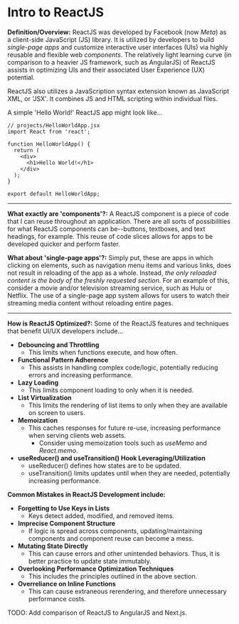 # Intro to ReactJS

**Definition/Overview:** ReactJS was developed by Facebook (now *Meta*) as a client-side JavaScript (JS) library. It is utilized by developers to build *single-page apps* and customize interactive user interfaces (UIs) via highly reusable and flexible web *components*. The relatively light learning curve (in comparison to a heavier JS framework, such as AngularJS) of ReactJS assists in optimizing UIs and their associated User Experience (UX) potential.
  
ReactJS also utilizes a JavaScription syntax extension known as JavaScript XML, or 'JSX'. It combines JS and HTML scripting within individual files.
  
A simple 'Hello World!' ReactJS app might look like...  

```
// projects/HelloWorldApp.jsx
import React from 'react';

function HelloWorldApp() {
  return (
    <div>
      <h1>Hello World!</h1>
    </div>
  );
}

export default HelloWorldApp;
```

<hr />
  
**What exactly are 'components'?:** A ReactJS component is a piece of code that I can reuse throughout an application. There are all sorts of possibilities for what ReactJS components can be--buttons, textboxes, and text headings, for example. This reuse of code slices allows for apps to be developed quicker and perform faster.
  
**What about 'single-page apps'?:** Simply put, these are apps in which clicking on elements, such as navigation menu items and various links, does not result in reloading of the app as a whole. Instead, *the only reloaded content is the body of the freshly requested section*. For an example of this, consider a movie and/or television streaming service, such as Hulu or Netflix. The use of a single-page app system allows for users to watch their streaming media content without reloading entire pages.
  
<hr />
  
**How is ReactJS Optimized?:** Some of the ReactJS features and techniques that benefit UI/UX developers include...
  
* **Debouncing and Throttling**
  + This limits when functions execute, and how often.
* **Functional Pattern Adherence**
  + This assists in handling complex code/logic, potentially reducing errors and increasing performance.
* **Lazy Loading**
  + This limits component loading to only when it is needed.
* **List Virtualization**
  + This limits the rendering of list items to only when they are available on screen to users.
* **Memoization**
  + This caches responses for future re-use, increasing performance when serving clients web assets.
    - Consider using memoization tools such as *useMemo* and *React.memo*.
* **useReducer() and useTransition() Hook Leveraging/Utilization**
  + useReducer() defines how states are to be updated.
  + useTransition() limits updates until when they are needed, potentially increasing performance.

**Common Mistakes in ReactJS Development include:**  
* **Forgetting to Use Keys in Lists**
  + Keys detect added, modified, and removed items.
* **Imprecise Component Structure**
  + If logic is spread across components, updating/maintaining components and component reuse can become a mess. 
* **Mutating State Directly**
  + This can cause errors and other unintended behaviors. Thus, it is better practice to update state immutably.
* **Overlooking Performance Optimization Techniques**
  + This includes the principles outlined in the above section.
* **Overreliance on Inline Functions**
  + This can cause extraneous rerendering, and therefore unnecessary performance costs.

TODO: Add comparison of ReactJS to AngularJS and Next.js.
